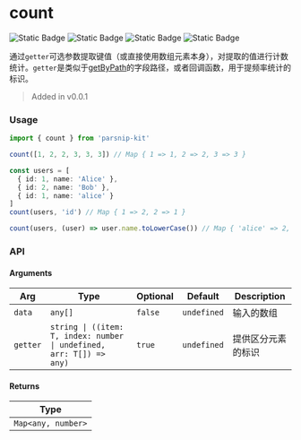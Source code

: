 # count
![Static Badge](https://img.shields.io/badge/Statement%20Coverage-100.00%-brightgreen) ![Static Badge](https://img.shields.io/badge/Branch%20Coverage-100.00%-brightgreen) ![Static Badge](https://img.shields.io/badge/Function%20Coverage-100.00%-brightgreen) ![Static Badge](https://img.shields.io/badge/Line%20Coverage-100.00%-brightgreen)
      
通过`getter`可选参数提取键值（或直接使用数组元素本身），对提取的值进行计数统计。`getter`是类似于[getByPath](../object/getByPath)的字段路径，或者回调函数，用于提频率统计的标识。

> Added in v0.0.1



### Usage

```ts
import { count } from 'parsnip-kit'

count([1, 2, 2, 3, 3, 3]) // Map { 1 => 1, 2 => 2, 3 => 3 }

const users = [
  { id: 1, name: 'Alice' },
  { id: 2, name: 'Bob' },
  { id: 1, name: 'alice' }
]
count(users, 'id') // Map { 1 => 2, 2 => 1 }

count(users, (user) => user.name.toLowerCase()) // Map { 'alice' => 2, 'bob' => 1 }
```


### API

#### Arguments

| Arg | Type | Optional | Default | Description |
| --- | --- | --- | --- | --- |
| `data` | `any[]` | `false` | `undefined` | 输入的数组  |
| `getter` | `string \| ((item: T, index: number \| undefined, arr: T[]) => any)` | `true` | `undefined` | 提供区分元素的标识  |

#### Returns

| Type |
| ---  |
| `Map<any, number>`  |